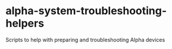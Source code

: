 # alpha-system-troubleshooting-helpers
Scripts to help with preparing and troubleshooting Alpha devices
